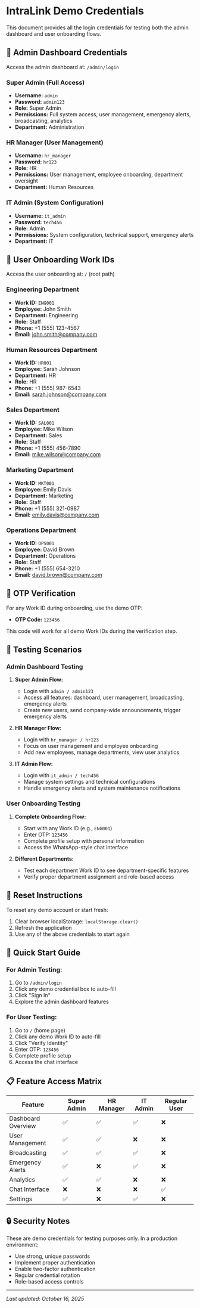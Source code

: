 # IntraLink Demo Credentials

This document provides all the login credentials for testing both the admin dashboard and user onboarding flows.

## 🔐 Admin Dashboard Credentials

Access the admin dashboard at: `/admin/login`

### Super Admin (Full Access)
- **Username:** `admin`
- **Password:** `admin123`
- **Role:** Super Admin
- **Permissions:** Full system access, user management, emergency alerts, broadcasting, analytics
- **Department:** Administration

### HR Manager (User Management)
- **Username:** `hr_manager`
- **Password:** `hr123`
- **Role:** HR
- **Permissions:** User management, employee onboarding, department oversight
- **Department:** Human Resources

### IT Admin (System Configuration)
- **Username:** `it_admin`
- **Password:** `tech456`
- **Role:** Admin
- **Permissions:** System configuration, technical support, emergency alerts
- **Department:** IT

## 👥 User Onboarding Work IDs

Access the user onboarding at: `/` (root path)

### Engineering Department
- **Work ID:** `ENG001`
- **Employee:** John Smith
- **Department:** Engineering
- **Role:** Staff
- **Phone:** +1 (555) 123-4567
- **Email:** john.smith@company.com

### Human Resources Department
- **Work ID:** `HR001`
- **Employee:** Sarah Johnson
- **Department:** HR
- **Role:** HR
- **Phone:** +1 (555) 987-6543
- **Email:** sarah.johnson@company.com

### Sales Department
- **Work ID:** `SAL001`
- **Employee:** Mike Wilson
- **Department:** Sales
- **Role:** Staff
- **Phone:** +1 (555) 456-7890
- **Email:** mike.wilson@company.com

### Marketing Department
- **Work ID:** `MKT001`
- **Employee:** Emily Davis
- **Department:** Marketing
- **Role:** Staff
- **Phone:** +1 (555) 321-0987
- **Email:** emily.davis@company.com

### Operations Department
- **Work ID:** `OPS001`
- **Employee:** David Brown
- **Department:** Operations
- **Role:** Staff
- **Phone:** +1 (555) 654-3210
- **Email:** david.brown@company.com

## 📱 OTP Verification

For any Work ID during onboarding, use the demo OTP:
- **OTP Code:** `123456`

This code will work for all demo Work IDs during the verification step.

## 🎯 Testing Scenarios

### Admin Dashboard Testing
1. **Super Admin Flow:**
   - Login with `admin / admin123`
   - Access all features: dashboard, user management, broadcasting, emergency alerts
   - Create new users, send company-wide announcements, trigger emergency alerts

2. **HR Manager Flow:**
   - Login with `hr_manager / hr123`
   - Focus on user management and employee onboarding
   - Add new employees, manage departments, view user analytics

3. **IT Admin Flow:**
   - Login with `it_admin / tech456`
   - Manage system settings and technical configurations
   - Handle emergency alerts and system maintenance notifications

### User Onboarding Testing
1. **Complete Onboarding Flow:**
   - Start with any Work ID (e.g., `ENG001`)
   - Enter OTP: `123456`
   - Complete profile setup with personal information
   - Access the WhatsApp-style chat interface

2. **Different Departments:**
   - Test each department Work ID to see department-specific features
   - Verify proper department assignment and role-based access

## 🔄 Reset Instructions

To reset any demo account or start fresh:
1. Clear browser localStorage: `localStorage.clear()`
2. Refresh the application
3. Use any of the above credentials to start again

## 🚀 Quick Start Guide

### For Admin Testing:
1. Go to `/admin/login`
2. Click any demo credential box to auto-fill
3. Click "Sign In"
4. Explore the admin dashboard features

### For User Testing:
1. Go to `/` (home page)
2. Click any demo Work ID to auto-fill
3. Click "Verify Identity"
4. Enter OTP: `123456`
5. Complete profile setup
6. Access the chat interface

## 📋 Feature Access Matrix

| Feature | Super Admin | HR Manager | IT Admin | Regular User |
|---------|-------------|------------|----------|--------------|
| Dashboard Overview | ✅ | ✅ | ✅ | ❌ |
| User Management | ✅ | ✅ | ❌ | ❌ |
| Broadcasting | ✅ | ✅ | ✅ | ❌ |
| Emergency Alerts | ✅ | ❌ | ✅ | ❌ |
| Analytics | ✅ | ✅ | ❌ | ❌ |
| Chat Interface | ❌ | ❌ | ❌ | ✅ |
| Settings | ✅ | ❌ | ✅ | ❌ |

## 🔒 Security Notes

These are demo credentials for testing purposes only. In a production environment:
- Use strong, unique passwords
- Implement proper authentication
- Enable two-factor authentication
- Regular credential rotation
- Role-based access controls

---

*Last updated: October 16, 2025*